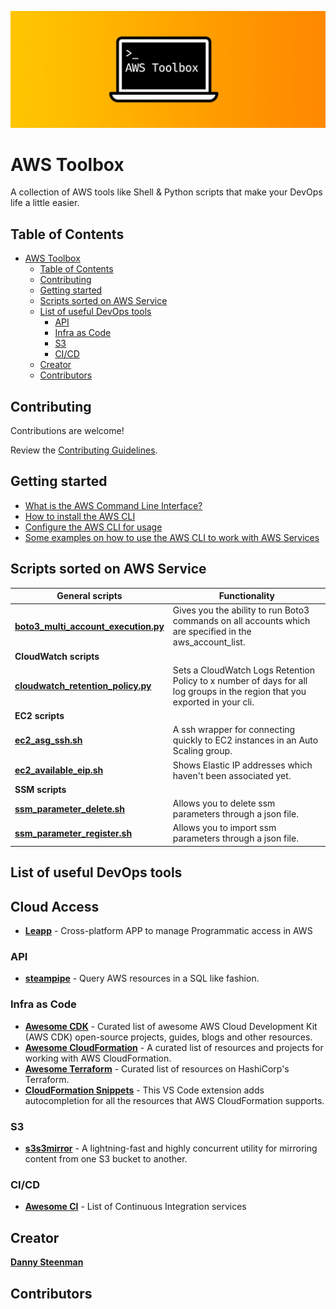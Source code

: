 ![AWS Toolbox](aws-toolbox-header.jpg)

# AWS Toolbox

A collection of AWS tools like Shell & Python scripts that make your DevOps life a little easier.

## Table of Contents

- [AWS Toolbox](#aws-toolbox)
  - [Table of Contents](#table-of-contents)
  - [Contributing](#contributing)
  - [Getting started](#getting-started)
  - [Scripts sorted on AWS Service](#scripts-sorted-on-aws-service)
  - [List of useful DevOps tools](#list-of-useful-devops-tools)
    - [API](#api)
    - [Infra as Code](#infra-as-code)
    - [S3](#s3)
    - [CI/CD](#cicd)
  - [Creator](#creator)
  - [Contributors](#contributors)

## Contributing

Contributions are welcome!

Review the [Contributing Guidelines](https://github.com/dannysteenman/aws-toolbox/blob/main/.github/CONTRIBUTING.md).

## Getting started

- [What is the AWS Command Line Interface?](https://docs.aws.amazon.com/cli/latest/userguide/cli-chap-welcome.html)
- [How to install the AWS CLI](https://docs.aws.amazon.com/cli/latest/userguide/install-cliv2.html)
- [Configure the AWS CLI for usage](https://docs.aws.amazon.com/cli/latest/userguide/cli-chap-configure.html)
- [Some examples on how to use the AWS CLI to work with AWS Services](https://docs.aws.amazon.com/cli/latest/userguide/cli-chap-services.html)

## Scripts sorted on AWS Service

| **General scripts**                                                              | **Functionality**                                                                                                           |
| -------------------------------------------------------------------------------- | --------------------------------------------------------------------------------------------------------------------------- |
| **[boto3_multi_account_execution.py](general/boto3_multi_account_execution.py)** | Gives you the ability to run Boto3 commands on all accounts which are specified in the aws_account_list.                    |
| **CloudWatch scripts**                                                           |                                                                                                                             |
| **[cloudwatch_retention_policy.py](cloudwatch/cloudwatch_retention_policy.py)**  | Sets a CloudWatch Logs Retention Policy to x number of days for all log groups in the region that you exported in your cli. |
| **EC2 scripts**                                                                  |                                                                                                                             |
| **[ec2_asg_ssh.sh](ec2/ec2_asg_ssh.sh)**                                         | A ssh wrapper for connecting quickly to EC2 instances in an Auto Scaling group.                                             |
| **[ec2_available_eip.sh](ec2/ec2_available_eip.sh)**                             | Shows Elastic IP addresses which haven't been associated yet.                                                               |
| **SSM scripts**                                                                  |                                                                                                                             |
| **[ssm_parameter_delete.sh](ssm/ssm_parameter_delete.sh)**                       | Allows you to delete ssm parameters through a json file.                                                                    |
| **[ssm_parameter_register.sh](ssm/ssm_parameter_register.sh)**                   | Allows you to import ssm parameters through a json file.                                                                    |

## List of useful DevOps tools

## Cloud Access
- **[Leapp](https://github.com/Noovolari/leapp)** - Cross-platform APP to manage Programmatic access in AWS

### API

- **[steampipe](https://github.com/turbot/steampipe)** - Query AWS resources in a SQL like fashion.

### Infra as Code

- **[Awesome CDK](https://github.com/kolomied/awesome-cdk)** - Curated list of awesome AWS Cloud Development Kit (AWS CDK) open-source projects, guides, blogs and other resources.
- **[Awesome CloudFormation](https://github.com/aws-cloudformation/awesome-cloudformation)** - A curated list of resources and projects for working with AWS CloudFormation.
- **[Awesome Terraform](https://github.com/shuaibiyy/awesome-terraform)** - Curated list of resources on HashiCorp's Terraform.
- **[CloudFormation Snippets](https://github.com/dannysteenman/cloudformation-yaml-snippets)** - This VS Code extension adds autocompletion for all the resources that AWS CloudFormation supports.

### S3

- **[s3s3mirror](https://github.com/cobbzilla/s3s3mirror)** - A lightning-fast and highly concurrent utility for mirroring content from one S3 bucket to another.

### CI/CD

- **[Awesome CI](https://github.com/ligurio/awesome-ci)** - List of Continuous Integration services

## Creator

**[Danny Steenman](https://dannys.cloud)**

## Contributors
